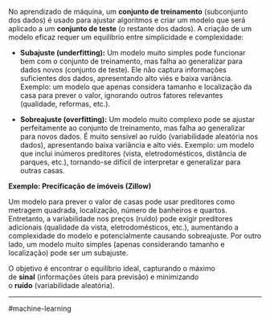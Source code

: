 
No aprendizado de máquina, um **conjunto de treinamento** (subconjunto dos dados) é usado para ajustar algoritmos e criar um modelo que será aplicado a um **conjunto de teste** (o restante dos dados). A criação de um modelo eficaz requer um equilíbrio entre simplicidade e complexidade:

- **Subajuste (underfitting):** Um modelo muito simples pode funcionar bem com o conjunto de treinamento, mas falha ao generalizar para dados novos (conjunto de teste). Ele não captura informações suficientes dos dados, apresentando alto viés e baixa variância. Exemplo: um modelo que apenas considera tamanho e localização da casa para prever o valor, ignorando outros fatores relevantes (qualidade, reformas, etc.).
    
- **Sobreajuste (overfitting):** Um modelo muito complexo pode se ajustar perfeitamente ao conjunto de treinamento, mas falha ao generalizar para novos dados. É muito sensível ao ruído (variabilidade aleatória nos dados), apresentando baixa variância e alto viés. Exemplo: um modelo que inclui inúmeros preditores (vista, eletrodomésticos, distância de parques, etc.), tornando-se difícil de interpretar e generalizar para outras casas.
    

**Exemplo: Precificação de imóveis (Zillow)**

Um modelo para prever o valor de casas pode usar preditores como metragem quadrada, localização, número de banheiros e quartos. Entretanto, a variabilidade nos preços (ruído) pode exigir preditores adicionais (qualidade da vista, eletrodomésticos, etc.), aumentando a complexidade do modelo e potencialmente causando sobreajuste. Por outro lado, um modelo muito simples (apenas considerando tamanho e localização) pode ser um subajuste.

O objetivo é encontrar o equilíbrio ideal, capturando o máximo de **sinal** (informações úteis para previsão) e minimizando o **ruído** (variabilidade aleatória).

--- 
#machine-learning 